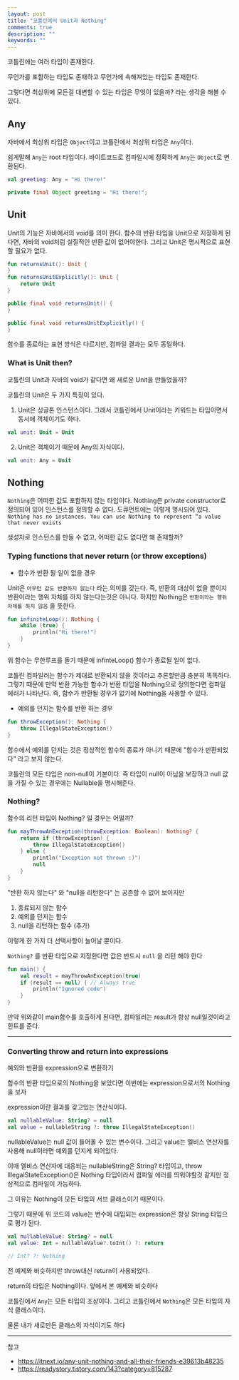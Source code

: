 ```yaml
---
layout: post
title: "코틀린에서 Unit과 Nothing"
comments: true
description: ""
keywords: ""
---
```




코틀린에는 여러 타입이 존재한다.

무언가를 포함하는 타입도 존재하고 무언가에 속해져있는 타입도 존재한다.


그렇다면 최상위에 모든걸 대변할 수 있는 타입은 무엇이 있을까? 라는 생각을 해볼 수 있다.


## Any

자바에서 최상위 타입은 `Object`이고 코틀린에서 최상위 타입은 `Any`이다.

쉽게말해 `Any`는 root 타입이다. 바이트코드로 컴파일시에 정확하게 `Any`는 `Object`로 변환된다.

```kotlin
val greeting: Any = "Hi there!"
```

```java
private final Object greeting = "Hi there!";
```



## Unit

Unit의 기능은 자바에서의 void를 의미 한다. 함수의 반환 타입을 Unit으로 지정하게 된다면, 자바의 void처럼 실질적인 반환 값이 없어야한다. 그리고 Unit은 명시적으로 표현할 필요가 없다.

```kotlin
fun returnsUnit(): Unit {
}
fun returnsUnitExplicitly(): Unit {
    return Unit
}
```

```java
public final void returnsUnit() {
}

public final void returnsUnitExplicitly() {
}
```

함수를 종료하는 표현 방식은 다르지만, 컴파일 결과는 모두 동일하다.


### What is Unit then?
코틀린의 Unit과 자바의 void가 같다면 왜 새로운 Unit을 만들었을까?

코틀린의 Unit은 두 가지 특징이 있다.
1. Unit은 싱글톤 인스턴스이다. 그래서 코틀린에서 Unit이라는 키워드는 타입이면서 동시애 객체이기도 하다.

```kotlin
val unit: Unit = Unit
```

2. Unit은 객체이기 때문에 Any의 자식이다.
```kotlin
val unit: Any = Unit
```

## Nothing

`Nothing`은 어떠한 값도 포함하지 않는 타입이다.
Nothing은 private constructor로 정의되어 있어 인스턴스를 정의할 수 없다.
도큐먼트에는 이렇게 명시되어 있다. `Nothing has no instances. You can use Nothing to represent “a value that never exists`

생성자로 인스턴스를 만들 수 없고, 어떠한 값도 없다면 왜 존재할까?

### Typing functions that never return (or throw exceptions)

- 함수가 반환 될 일이 없을 경우

Unit은 `아무런 값도 반환하지 않는다` 라는 의미를 갖는다. 즉, 반환의 대상이 없을 뿐이지 반환이라는 행위 자체를 하지 않는다는것은 아니다.
하지만 Nothing은 `반환이라는 행위 자체를 하지 않음` 을 뜻한다.

```kotlin
fun infiniteLoop(): Nothing {
    while (true) {
        println("Hi there!")
    }
}
```
위 함수는 무한루프를 돌기 때문에 infinteLoop() 함수가 종료될 일이 없다.

코틀린 컴파일러는 함수가 제대로 반환되지 않을 것이라고 추론할만큼 충분히 똑똑하다.
그렇기 때문에 만약 반환 가능한 함수가 반환 타입을 Nothing으로 정의한다면 컴파일 에러가 나타난다.
즉, 함수가 반환될 경우가 없기에 Nothing을 사용할 수 있다.


- 예외를 던지는 함수를 반환 하는 경우
```kotlin
fun throwException(): Nothing {
    throw IllegalStateException()
}
```

함수에서 예외를 던지는 것은 정상적인 함수의 종료가 아니기 때문에 "함수가 반환되었다" 라고 보지 않는다.

코틀린의 모든 타입은 non-null이 기본이다. 즉 타입이 null이 아님을 보장하고 null 값을 가질 수 있는 경우에는 Nullable을 명시해준다.

### Nothing?

함수의 리턴 타입이 Nothing? 일 경우는 어떨까?

```kotlin
fun mayThrowAnException(throwException: Boolean): Nothing? {
    return if (throwException) {
        throw IllegalStateException()
    } else {
        println("Exception not thrown :)")
        null
    }
}
```

"반환 하지 않는다" 와 "null을 리턴한다" 는 공존할 수 없어 보이지만

1. 종료되지 않는 함수
2. 예외를 던지는 함수
3. null을 리턴하는 함수 (추가)

이렇게 한 가지 더 선택사항이 늘어날 뿐이다.

`Nothing?` 를 반환 타입으로 지정한다면 값은 반드시 `null` 을 리턴 해야 한다

```kotlin
fun main() {
    val result = mayThrowAnException(true)
    if (result == null) { // Always true
        println("Ignored code")
    }
}
```

만약 위와같이 main함수를 호출하게 된다면, 컴파일러는 result가 항상 null일것이라고 힌트를 준다.


---

### Converting throw and return into expressions

예외와 반환을 expression으로 변환하기

함수의 반환 타입으로의 Nothing을 보았다면 이번에는 expression으로서의 Nothing을 보자

expression이란 결과를 갖고있는 연산식이다.

```kotlin
val nullableValue: String? = null
val value = nullableString ?: throw IllegalStateException()
```

nullableValue는 null 값이 들어올 수 있는 변수이다.
그리고 value는 엘비스 연산자를 사용해 null이라면 예외를 던지게 되어있다.

이때 엘비스 연산자에 대응되는 nullableString은 String? 타입이고, throw IllegalStateException()은 Nothing 타입이라서
컴파일 에러를 띄워야할것 같지만 정상적으로 컴파일이 가능하다.

그 이유는 Nothing이 모든 타입의 서브 클래스이기 때문이다.

그렇기 때문에 위 코드의 value는 변수에 대입되는 expression은 항상 String 타입으로 평가 된다.

```kotlin
val nullableValue: String? = null
val value: Int = nullableValue?.toInt() ?: return

// Int? ?: Nothing
```

전 예제와 비슷하지만 throw대신 return이 사용되었다.

return의 타입은 Nothing이다. 앞에서 본 예제와 비슷하다

코틀린에서 `Any`는 모든 타입의 조상이다. 그리고 코틀린에서 `Nothing`은 모든 타입의 자식 클래스이다.

물론 내가 새로만든 클래스의 자식이기도 하다







--- 
참고
- https://itnext.io/any-unit-nothing-and-all-their-friends-e39613b48235
- https://readystory.tistory.com/143?category=815287








